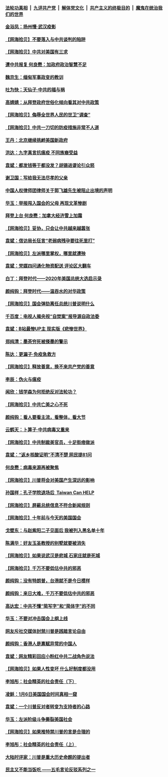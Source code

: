 ####  [法轮功真相](../../../../basic/blob/master/README.md?t=02070401) &nbsp;|&nbsp; [九评共产党](../../../../9ping.md/blob/master/README.md?t=02070401) &nbsp;|&nbsp; [解体党文化](../../../../jtdwh.md/blob/master/README.md?t=02070401)  &nbsp;|&nbsp; [共产主义的终极目的](../../../../gczydzjmd.md/blob/master/README.md?t=02070401) &nbsp;|&nbsp; [魔鬼在统治我们的世界](../../../../mgztzwmdsj.md/blob/master/README.md?t=02070401) 

#### [金浴凤：扬州慢‧武汉疫影](../pages/nsc993/n12737248.md?t=02070401) 

#### [【网海拾贝】不要落入与中共谈判的陷阱](../pages/nsc993/n12735229.md?t=02070401) 

#### [【网海拾贝】中共对美国有三求](../pages/nsc993/n12735197.md?t=02070401) 

#### [遭中共报复 何良懋：加政府政治智慧不足](../pages/nsc993/n12734323.md?t=02070401) 

#### [魏京生：缅甸军事政变的教训](../pages/nsc993/n12732470.md?t=02070401) 

#### [吐为快：天仙子·中共的福与祸](../pages/nsc993/n12732165.md?t=02070401) 

#### [高婧婧：从拜登政府世俗化倾向看其对中共政策](../pages/nsc993/n12730028.md?t=02070401) 

#### [【网海拾贝】侮辱全世界人民的世卫“调查”](../pages/nsc993/n12727884.md?t=02070401) 

#### [【网海拾贝】中共一刀切的防疫措施非常不人道](../pages/nsc993/n12724879.md?t=02070401) 

#### [王丹：北京继续挑衅美国新政府](../pages/nsc993/n12722456.md?t=02070401) 

#### [洪达：九字真言抗瘟疫 不同族裔受益](../pages/nsc993/n12722448.md?t=02070401) 

#### [袁斌：都发钱等于都没发？胡锡进谬论引众怒](../pages/nsc993/n12722393.md?t=02070401) 

#### [谢卫国：写给我无法尽孝的父亲](../pages/nsc993/n12720325.md?t=02070401) 

#### [中国人权律师团律师关于郭飞雄先生被阻止出境的声明](../pages/nsc993/n12720203.md?t=02070401) 

#### [华玉：举报闯入国会的父母 再现文革惨剧](../pages/nsc993/n12719070.md?t=02070401) 

#### [拜登上台 何良懋：加拿大经济雪上加霜](../pages/nsc993/n12718943.md?t=02070401) 

#### [【网海拾贝】妥协，只会让中共越来越嚣张](../pages/nsc993/n12717392.md?t=02070401) 

#### [袁斌：信访局长狂言“老弱病残孕要往死里打”](../pages/nsc993/n12717343.md?t=02070401) 

#### [【网海拾贝】左派哪里掌权，哪里就遭殃](../pages/nsc993/n12715009.md?t=02070401) 

#### [袁斌：党媒四问通化物资配送 评论区大翻车](../pages/nsc993/n12714950.md?t=02070401) 

#### [白丁：拜登时代——2020年美国总统大选启示录](../pages/nsc993/n12714920.md?t=02070401) 

#### [颜纯钩：拜登时代——温吞水的对华政策](../pages/nsc993/n12713245.md?t=02070401) 

#### [【网海拾贝】国会弹劾离任总统川普说明什么](../pages/nsc993/n12712816.md?t=02070401) 

#### [千百度：电视人揭央视“自焚案”报导源自政法委](../pages/nsc993/n12709760.md?t=02070401) 

#### [袁斌：B站最惨UP主 现实版《悲惨世界》](../pages/nsc993/n12709686.md?t=02070401) 

#### [郑纯清：墨茶穷死被搽墨的警示](../pages/nsc993/n12709262.md?t=02070401) 

#### [陈达：更漏子·免疫急救方](../pages/nsc993/n12709244.md?t=02070401) 

#### [【网海拾贝】释放善意，换不来共产党的善意](../pages/nsc993/n12708361.md?t=02070401) 

#### [李辰：伪火与瘟疫](../pages/nsc993/n12707981.md?t=02070401) 

#### [闻欣：钱学森为何拒绝反对法轮功？](../pages/nsc993/n12707407.md?t=02070401) 

#### [【网海拾贝】中共亡美之心不死](../pages/nsc993/n12707621.md?t=02070401) 

#### [颜纯钩：看人要看主流，看整体，看大节](../pages/nsc993/n12707536.md?t=02070401) 

#### [云鹤天：卜算子‧中共病毒又重来](../pages/nsc993/n12707408.md?t=02070401) 

#### [【网海拾贝】中共制裁美官员，十足街痞做派](../pages/nsc993/n12705115.md?t=02070401) 

#### [袁斌：“返乡核酸证明”不清不楚 网民提81问](../pages/nsc993/n12704982.md?t=02070401) 

#### [何良懋：病毒来源再被聚焦](../pages/nsc993/n12704944.md?t=02070401) 

#### [【网海拾贝】川普将会对美国产生深远的影响](../pages/nsc993/n12703045.md?t=02070401) 

#### [孙国祥：孔子学院退场后  Taiwan Can HELP](../pages/nsc993/n12702430.md?t=02070401) 

#### [【网海拾贝】屏蔽总统信息不符合新闻规则](../pages/nsc993/n12699998.md?t=02070401) 

#### [【网海拾贝】十年前与今天的美国国会](../pages/nsc993/n12696993.md?t=02070401) 

#### [戈壁东：与赵紫阳二子见面后 我被列入黑名单十年](../pages/nsc993/n12696215.md?t=02070401) 

#### [陈满华：好友玉圣教授的别墅就要被消失](../pages/nsc993/n12695411.md?t=02070401) 

#### [【网海拾贝】如果说武汉是悲城 石家庄就是死城](../pages/nsc993/n12694589.md?t=02070401) 

#### [【网海拾贝】千万不要低估中共的邪恶](../pages/nsc993/n12692771.md?t=02070401) 

#### [颜纯钩：没有特朗普，台港就不是今日模样](../pages/nsc993/n12692678.md?t=02070401) 

#### [颜纯钩：来日大难，千万不要低估中共的邪恶](../pages/nsc993/n12692080.md?t=02070401) 

#### [高达宏：中共不懂“简写字”和“简体字”的不同](../pages/nsc993/n12692068.md?t=02070401) 

#### [华玉：不要对冲击国会上纲上线](../pages/nsc993/n12689948.md?t=02070401) 

#### [网友斥社交媒体封禁川普是践踏言论自由](../pages/nsc993/n12687482.md?t=02070401) 

#### [颜纯钩：香港人是禀赋异常的中国人](../pages/nsc993/n12685142.md?t=02070401) 

#### [袁斌：网友精彩回应小粉红中共二战角色说法](../pages/nsc993/n12684994.md?t=02070401) 

#### [【网海拾贝】如果人性变坏 什么好制度都没用](../pages/nsc993/n12683000.md?t=02070401) 

#### [李旭彤：社会精英的社会责任（下）](../pages/nsc993/n12680604.md?t=02070401) 

#### [凌稣：1月6日美国国会时间真相一窥](../pages/nsc993/n12682780.md?t=02070401) 

#### [袁斌：一个川普反对者转变为支持者的心路](../pages/nsc993/n12682700.md?t=02070401) 

#### [华玉：左派阶级斗争撕裂美国社会](../pages/nsc993/n12681226.md?t=02070401) 

#### [【网海拾贝】如果推特禁川普的言是合理的](../pages/nsc993/n12681232.md?t=02070401) 

#### [李旭彤：社会精英的社会责任（上）](../pages/nsc993/n12680501.md?t=02070401) 

#### [大陆时评家：川普是重大历史命题的提出者](../pages/nsc993/n12679904.md?t=02070401) 

#### [民主又不能当饭吃 ——五毛言论反驳系列之一](../pages/nsc993/n12679877.md?t=02070401) 

